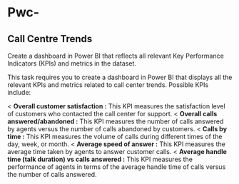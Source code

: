 # Pwc-

## Call Centre Trends

Create a dashboard in Power BI that reflects all relevant Key Performance Indicators (KPIs) and metrics in the dataset.

This task requires you to create a dashboard in Power BI that displays all the relevant KPIs and metrics related to call center trends. Possible KPIs include:

< **Overall customer satisfaction :** This KPI measures the satisfaction level of customers who contacted the call center for support. 
< **Overall calls answered/abandoned :** This KPI measures the number of calls answered by agents versus the number of calls abandoned by customers. 
< **Calls by time :** This KPI measures the volume of calls during different times of the day, week, or month. 
< **Average speed of answer :** This KPI measures the average time taken by agents to answer customer calls. 
< **Average handle time (talk duration) vs calls answered :** This KPI measures the performance of agents in terms of the average handle time of calls versus the number of calls answered.
